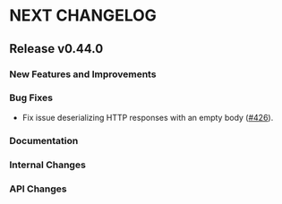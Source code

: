 # NEXT CHANGELOG

## Release v0.44.0

### New Features and Improvements

### Bug Fixes
* Fix issue deserializing HTTP responses with an empty body ([#426](https://github.com/databricks/databricks-sdk-java/pull/426)).

### Documentation

### Internal Changes

### API Changes
